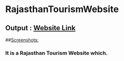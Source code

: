 # RajasthanTourismWebsite
## Output : [Website Link](https://aditiisharmaa.github.io/RajasthanTourismWebsite/RajasthanTourism-main/index.html)

##<ins>Screenshots:</ins>
### It is a Rajasthan Tourism Website which.
